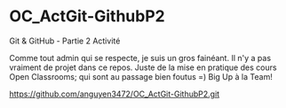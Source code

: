 # OC_ActGit-GithubP2
Git &amp; GitHub - Partie 2 Activité

Comme tout admin qui se respecte, je suis un gros fainéant.
Il n'y a pas vraiment de projet dans ce repos. Juste de la mise 
en pratique des cours Open Classrooms; qui sont au passage bien foutus =)
Big Up à la Team!

https://github.com/anguyen3472/OC_ActGit-GithubP2.git

